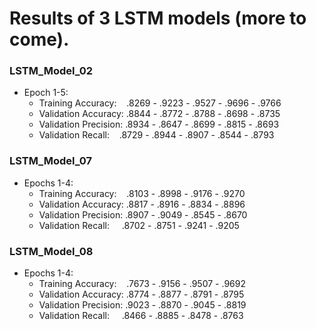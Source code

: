 # Results of 3 LSTM models (more to come).

### LSTM_Model_02
* Epoch 1-5:
  * Training Accuracy:    .8269 - .9223 - .9527 - .9696 - .9766
  * Validation Accuracy:  .8844 - .8772 - .8788 - .8698 - .8735
  * Validation Precision: .8934 - .8647 - .8699 - .8815 - .8693
  * Validation Recall:    .8729 - .8944 - .8907 - .8544 - .8793

### LSTM_Model_07
* Epochs 1-4: 
  * Training Accuracy:    .8103 - .8998 - .9176 - .9270
  * Validation Accuracy:  .8817 - .8916 - .8834 - .8896
  * Validation Precision: .8907 - .9049 - .8545 - .8670
  * Validation Recall:     .8702 - .8751 - .9241 - .9205

### LSTM_Model_08
* Epochs 1-4: 
  * Training Accuracy:    .7673 - .9156 - .9507 - .9692
  * Validation Accuracy:  .8774 - .8877 - .8791 - .8795
  * Validation Precision: .9023 - .8870 - .9045 - .8819
  * Validation Recall:     .8466 - .8885 - .8478 - .8763
